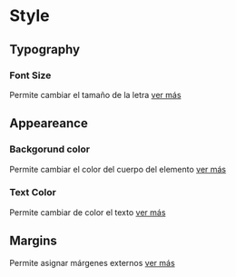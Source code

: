 # Style

## Typography

### Font Size

Permite cambiar el tamaño de la letra [ver más](https://docs.apphive.io/global-functions/estilos/font-size)

## Appeareance

### Backgorund color

Permite cambiar el color del cuerpo del elemento [ver más](https://docs.apphive.io/global-functions/estilos/background-color)

### Text Color

Permite cambiar de color el texto [ver más](https://docs.apphive.io/global-functions/estilos/text-color)

## Margins

Permite asignar márgenes externos [ver más](https://docs.apphive.io/global-functions/estilos/margins#outer-margin)

